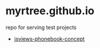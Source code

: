 # myrtree.github.io
repo for serving test projects
- [jsviews-phonebook-concept](http://myrtree.github.io/jsviews-phonebook-concept/)
